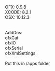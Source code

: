 OFX: 0.9.8 <br/>
XCODE: 8.2.1 <br/>
OSX: 10.12.3 <br/>
<br/>
<br/>
AddOns:<br/>
ofxGui<br/>
ofxIO<br/>
ofxSerial<br/>
ofxXmlSettings<br/>
<br/>
Put this in /apps folder<br/>
